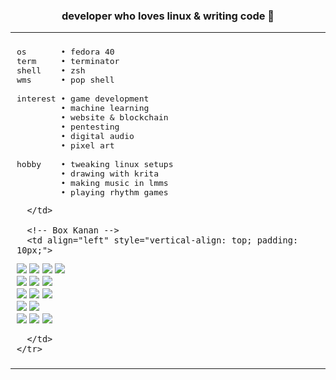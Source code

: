 <div align="center">
  <h3>developer who loves linux & writing code 🧠</h3>

  <table>
    <tr>
      <!-- Box Kiri -->
      <td align="left" style="vertical-align: top; padding: 10px;">
        
<pre>
os       • fedora 40
term     • terminator
shell    • zsh
wms      • pop shell

interest • game development
         • machine learning
         • website & blockchain
         • pentesting
         • digital audio
         • pixel art

hobby    • tweaking linux setups
         • drawing with krita
         • making music in lmms
         • playing rhythm games
</pre>

      </td>

      <!-- Box Kanan -->
      <td align="left" style="vertical-align: top; padding: 10px;">

<img src="https://img.shields.io/badge/-C%23-239120?style=for-the-badge&logo=c-sharp&logoColor=white"/>
<img src="https://img.shields.io/badge/-PHP-777BB4?style=for-the-badge&logo=php&logoColor=white"/>
<img src="https://img.shields.io/badge/-Shell%20Script-black?style=for-the-badge&logo=gnu-bash"/>
<img src="https://img.shields.io/badge/-Git-F05032?style=for-the-badge&logo=git&logoColor=white"/>

<br>

<img src="https://img.shields.io/badge/-JavaScript-F7DF1E?style=for-the-badge&logo=javascript&logoColor=black"/>
<img src="https://img.shields.io/badge/-TailwindCSS-38B2AC?style=for-the-badge&logo=tailwind-css&logoColor=white"/>
<img src="https://img.shields.io/badge/-Go-00ADD8?style=for-the-badge&logo=go&logoColor=white"/>

<br>

<img src="https://img.shields.io/badge/-MySQL-4479A1?style=for-the-badge&logo=mysql&logoColor=white"/>
<img src="https://img.shields.io/badge/-PostgreSQL-336791?style=for-the-badge&logo=postgresql&logoColor=white"/>
<img src="https://img.shields.io/badge/-Docker-2496ED?style=for-the-badge&logo=docker&logoColor=white"/>

<br>

<img src="https://img.shields.io/badge/-Visual%20Studio%20Code-007ACC?style=for-the-badge&logo=visual-studio-code&logoColor=white"/>
<img src="https://img.shields.io/badge/-Fedora-51A2DA?style=for-the-badge&logo=fedora&logoColor=white"/>

<br>

<img src="https://img.shields.io/badge/-Unity-000000?style=for-the-badge&logo=unity&logoColor=white"/>
<img src="https://img.shields.io/badge/-Aseprite-7D929E?style=for-the-badge&logo=aseprite&logoColor=white"/>
<img src="https://img.shields.io/badge/-Krita-3BABFF?style=for-the-badge&logo=krita&logoColor=white"/>

      </td>
    </tr>
  </table>
</div>
